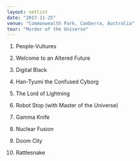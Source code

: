 ```yaml
---
layout: setlist
date: "2017-11-25"
venue: "Commonwealth Park, Canberra, Australia"
tour: "Murder of the Universe"
---
```



 1. People-Vultures

 2. Welcome to an Altered Future

 3. Digital Black

 4. Han-Tyumi the Confused Cyborg

 5. The Lord of Lightning

 6. Robot Stop
    (with Master of the Universe)

 7. Gamma Knife

 8. Nuclear Fusion

 9. Doom City

10. Rattlesnake


